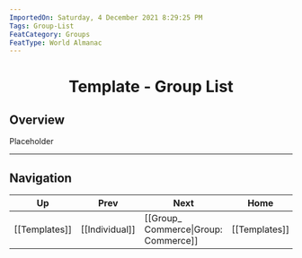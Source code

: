 ```yaml
---
ImportedOn: Saturday, 4 December 2021 8:29:25 PM
Tags: Group-List
FeatCategory: Groups
FeatType: World Almanac
---
```

# <center>Template - Group List</center>

## Overview

Placeholder​


---
## Navigation
| Up | Prev | Next | Home |
|----|------|------|------|
| [[Templates]] | [[Individual]] | [[Group_ Commerce\|Group: Commerce]] | [[Templates]] |
